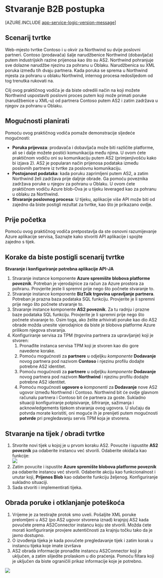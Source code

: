 <properties 
   pageTitle="Stvaranje B2B postupka u aplikacije servisa za Azure | Microsoft Azure" 
   description="Pregled stvaranja tvrtke poslovni proces" 
   services="logic-apps" 
   documentationCenter=".net,nodejs,java" 
   authors="rajram" 
   manager="erikre" 
   editor=""/>

<tags
   ms.service="logic-apps"
   ms.devlang="multiple"
   ms.topic="article"
   ms.tgt_pltfrm="na"
   ms.workload="integration" 
   ms.date="04/20/2016"
   ms.author="rajram"/>

# <a name="creating-a-b2b-process"></a>Stvaranje B2B postupka

[AZURE.INCLUDE [app-service-logic-version-message](../../includes/app-service-logic-version-message.md)]


## <a name="business-scenario"></a>Scenarij tvrtke 
Web-mjesto tvrtke Contoso i u okvir za Northwind su dvije poslovni partneri. Contoso (prodavača) šalje narudžbenice Northwind (dobavljača) putem industrijskih razine prijenosa kao što su AS2. Northwind pohranjuje sve dolazne narudžbe njezinu za pohranu u Oblaku. Narudžbenica su XML poruka između tih dvaju partnera. Kada poruka se sprema u Northwind mjesta za pohranu u oblaku Northwind, internog procesa redoslijedom od tog trenutka rukovati na.
 
Cilj ovog praktičnog vodiča je da biste odredili način na koji možete Northwind uspostaviti poslovni proces putem koji može primati poruke (narudžbenice u XML-u) od partnera Contoso putem AS2 i zatim zadržava u njegov za pohranu u Oblaku.


## <a name="capabilities-demonstrated"></a>Mogućnosti planirati 
Pomoću ovog praktičnog vodiča pomaže demonstracije sljedeće mogućnosti: 

- **Poruka prijevoza**: prodavača i dobavljača može biti različite platforme, ali se i dalje možete postići komunikacija među njima. U ovom ćete praktičnom vodiču oni su komunikaciju putem AS2 (primjenjivošću kako bi izjava 2). AS2 je popularan način prijenosa podataka između poslovnih partnere iz tvrtke za poslovnu komunikaciju.
- **Postojanost podataka**: kada poruku zaprimljeni putem AS2, a zatim Northwind želi zadržava prije daljnje obrade. Ga pomoću poveznika zadržava poruke u njegov za pohranu u Oblaku. U ovom ćete praktičnom vodiču Azure blob-Ova je u tijeku leveraged kao za pohranu u oblaku za Northwind.
- **Stvaranje poslovnog procesa**: U tijeku, aplikacije više API može biti od zajedno da biste postigli rezultat za tvrtke, kao što je prikazano ovdje.


## <a name="before-you-begin"></a>Prije početka
Pomoću ovog praktičnog vodiča pretpostavlja da ste osnovni razumijevanje Azure aplikacije servisa, Saznajte kako stvoriti API aplikacije i spojite zajedno s tijek.


## <a name="steps-to-achieve-the-business-scenario"></a>Korake da biste postigli scenarij tvrtke
**Stvaranje i konfiguriranje potrebna aplikacije API-JA**

1. Stvaranje instance komponente **Azure spremište blobova platforme poveznik**. Potreban je vjerodajnice za račun za Azure prostora za pohranu. Provjerite jeste li spremni prije nego što počnete stvaranje to.
2. Stvaranje instance komponente **BizTalk trgovina upravljanje partnera**. Potreban je prazna baza podataka SQL funkciju. Provjerite je li spremni prije nego što počnete stvaranje to.
3. Stvaranje instance komponente **AS2 poveznik**. Za tu radnju i prazne baze podataka SQL funkciju. Provjerite je li spremni prije nego što počnete stvaranje to. Osim toga, ako želite arhivirati poruke kao dio AS2 obrade možda unesite vjerodajnice da biste je blobova platforme Azure prilikom njegova stvaranja.
4. Konfiguriranje servisa za TPM (trgovina partnera za upravljanje) koji je stvoren:  
    1. Pronađite instanca servisa TPM koji je stvoren kao dio gore navedene korake.
    2. Pomoću mogućnosti za **partnere** u odjeljku *komponente* **Dodavanje** novog partnera pod nazivom **Contoso** i njezinu profilu dodajte potrebne AS2 identitet.
    3. Pomoću mogućnosti za **partnere** u odjeljku *komponente* **Dodavanje** novog partnera pod nazivom **Northwind** i njezinu profilu dodajte potrebne AS2 identitet.
    4. Pomoću mogućnosti **ugovore o** *komponenti* za **Dodavanje** nove AS2 ugovor između Northwind i Contoso. Northwind bit će ovdje glavnom računalu partnera i Contoso bit će partnera za goste. Sukladno situaciji konfiguriranje potpisivanje, šifriranje, sažimanja i acknowledgements tijekom stvaranja ovog ugovora. U slučaju da potvrda morate koristiti, oni moguće ih je prenijeti putem mogućnosti **potvrde** pri pregledavanju servis TPM koja je stvorena.


## <a name="create-a-flow--business-process"></a>Stvaranje na tijek / obradi tvrtke
1. Stvorite novi tijek u kojoj je u prvom koraku AS2. Povucite i ispustite **AS2 poveznik** pa odaberite instancu već stvorili. Odaberite okidača kao funkcije:  
    ![][1]  
2. Zatim povucite i ispustite **Azure spremište blobova platforme poveznik** pa odaberite instancu već stvorili. Odaberite akciju kao funkcionalnost i unutar koji, **Prijenos Blob** kao odaberite funkciju željenog. Konfiguriranje sukladno situaciji.
3. Sada stvoriti i implementirati tijeka.


## <a name="message-processing--troubleshooting"></a>Obrada poruke i otklanjanje poteškoća
1. Vrijeme je za testirajte protok smo uveli. Pošaljite XML poruke prelomljeni u AS2 (po AS2 ugovor stvorena iznad) krajnjoj AS2 kada povučete prema AS2Connector instancu koju ste stvorili. Možda ćete morati konfiguriranje provjere autentičnosti za krajnju točku tako da je javno dostupno.
2. O izvođenja tijeka je kada povučete pregledavanje tijek i zatim korak u instancu tijeka koje imate izvršava
3. AS2 obrada informacije pronađite instancu AS2Connector koji je uključen, a zatim slijedite prolaskom u dio praćenja. Pomoću filtara koji je uključen da biste ograničili prikaz informacije koje je potrebno.

![][2]

<!--Image references-->
[1]: ./media/app-service-logic-create-a-b2b-process/Flow.png
[2]: ./media/app-service-logic-create-a-b2b-process/Tracking.png
 
